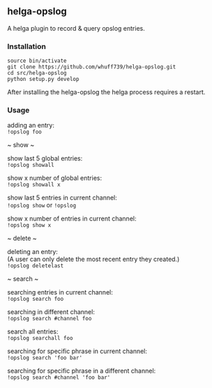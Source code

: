 ## helga-opslog

A helga plugin to record & query opslog entries.

### Installation

```
source bin/activate
git clone https://github.com/whuff739/helga-opslog.git
cd src/helga-opslog
python setup.py develop
```

After installing the helga-opslog the helga process requires a restart.

### Usage

adding an entry:  
`!opslog foo`

~ show ~

show last 5 global entries:    
`!opslog showall`

show x number of global entries:  
`!opslog showall x`

show last 5 entries in current channel:  
`!opslog show` or `!opslog`

show x number of entries in current channel:  
`!opslog show x`

~ delete ~

deleting an entry:  
(A user can only delete the most recent entry they created.)  
`!opslog deletelast`  

~ search ~

searching entries in current channel:  
`!opslog search foo`

searching in different channel:  
`!opslog search #channel foo`

search all entries:  
`!opslog searchall foo`

searching for specific phrase in current channel:  
`!opslog search 'foo bar'`

searching for specific phrase in a different channel:    
`!opslog search #channel 'foo bar'`
